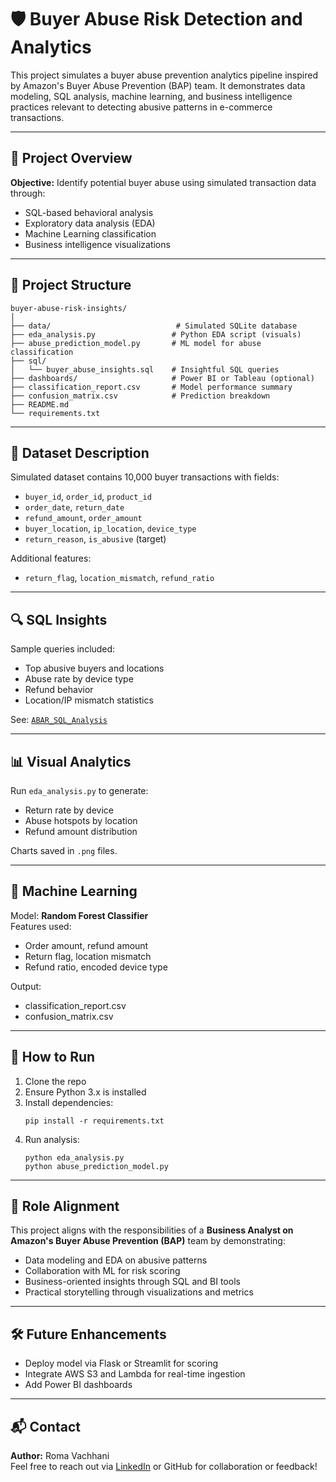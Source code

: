 # 🛡️ Buyer Abuse Risk Detection and Analytics

This project simulates a buyer abuse prevention analytics pipeline inspired by Amazon's Buyer Abuse Prevention (BAP) team. It demonstrates data modeling, SQL analysis, machine learning, and business intelligence practices relevant to detecting abusive patterns in e-commerce transactions.

---

## 📌 Project Overview

**Objective:** Identify potential buyer abuse using simulated transaction data through:

- SQL-based behavioral analysis
- Exploratory data analysis (EDA)
- Machine Learning classification
- Business intelligence visualizations

---

## 📂 Project Structure

```
buyer-abuse-risk-insights/
│
├── data/                            # Simulated SQLite database
├── eda_analysis.py                 # Python EDA script (visuals)
├── abuse_prediction_model.py       # ML model for abuse classification
├── sql/
│   └── buyer_abuse_insights.sql    # Insightful SQL queries
├── dashboards/                     # Power BI or Tableau (optional)
├── classification_report.csv       # Model performance summary
├── confusion_matrix.csv            # Prediction breakdown
├── README.md
└── requirements.txt
```

---

## 🧪 Dataset Description

Simulated dataset contains 10,000 buyer transactions with fields:

- `buyer_id`, `order_id`, `product_id`
- `order_date`, `return_date`
- `refund_amount`, `order_amount`
- `buyer_location`, `ip_location`, `device_type`
- `return_reason`, `is_abusive` (target)

Additional features:
- `return_flag`, `location_mismatch`, `refund_ratio`

---

## 🔍 SQL Insights

Sample queries included:
- Top abusive buyers and locations
- Abuse rate by device type
- Refund behavior
- Location/IP mismatch statistics

See: [`ABAR_SQL_Analysis`](Amazon_Buyer-Abuse-Risk-Insights/ABAR_SQL_Analysis/)



---

## 📊 Visual Analytics

Run `eda_analysis.py` to generate:

- Return rate by device
- Abuse hotspots by location
- Refund amount distribution

Charts saved in `.png` files.

---

## 🤖 Machine Learning

Model: **Random Forest Classifier**  
Features used:
- Order amount, refund amount
- Return flag, location mismatch
- Refund ratio, encoded device type

Output:
- classification_report.csv
- confusion_matrix.csv

---

## 🚀 How to Run

1. Clone the repo
2. Ensure Python 3.x is installed
3. Install dependencies:
    ```
    pip install -r requirements.txt
    ```
4. Run analysis:
    ```
    python eda_analysis.py
    python abuse_prediction_model.py
    ```

---

## 🎯 Role Alignment

This project aligns with the responsibilities of a **Business Analyst on Amazon's Buyer Abuse Prevention (BAP)** team by demonstrating:

- Data modeling and EDA on abusive patterns
- Collaboration with ML for risk scoring
- Business-oriented insights through SQL and BI tools
- Practical storytelling through visualizations and metrics

---

## 🛠️ Future Enhancements

- Deploy model via Flask or Streamlit for scoring
- Integrate AWS S3 and Lambda for real-time ingestion
- Add Power BI dashboards

---

## 📬 Contact

**Author:** Roma Vachhani  
Feel free to reach out via [LinkedIn](#) or GitHub for collaboration or feedback!
